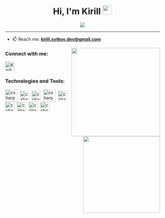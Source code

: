 <h1 align="center">Hi, I'm Kirill   <img src="https://user-images.githubusercontent.com/30414956/161528453-4883812b-9653-4dea-82ce-d861bbf28d26.gif" width="30" /></h1>
<p align="center">
  <a href="https://github.com/DenverCoder1/readme-typing-svg"><img src="https://readme-typing-svg.herokuapp.com?color=9A2D29t&size=30&lines=iOS+Developer;&center=true&width=1000&height=50"></a>
</p>
<hr></hr>

- 📫 Reach me:  **kirill.sytkov.dev@gmail.com**
<img align="right" width="288" src= "https://user-images.githubusercontent.com/30414956/161530265-4fed5300-560e-4493-91a3-75225b1e4b43.gif" />
<img align="right" width="250" src="https://user-images.githubusercontent.com/30414956/179750119-deec5ae3-4e6e-404a-bb38-87128130b630.jpg"/>

<h3 align="left">Connect with me:</h3>
<p style="text-align:left">
<a href="https://www.linkedin.com/in/kirill-sytkov/" target="blank"><img align="center" src="https://velanovascular.com/wp-content/uploads/2020/06/LinkedIn.png" alt="Kirill sytkov" height="30" width="30" /></a>
</p>
<h3 align="left">Technologies and Tools:</h3>
<p> 
   <img align="center" src="https://user-images.githubusercontent.com/30414956/161543734-3e632a2d-a36a-42db-a473-33e0298f9fcb.png" alt="csharp" height="40" width="40" />&nbsp;
   <img align="center" src="https://user-images.githubusercontent.com/30414956/161544147-446490f1-77f7-4186-bed9-8b43f33e13a3.png" alt="csharp" height="30" width="30"/>&nbsp;
   <img align="center" src="https://user-images.githubusercontent.com/30414956/161543897-2c6467d5-2fca-4d57-a734-dd00d674fd2f.svg" alt="csharp" height="30" width="30" />&nbsp;
    <img align="center" src="https://user-images.githubusercontent.com/30414956/179750757-684efb7a-b5ec-4bf8-9061-394c9a1abd88.png" alt="csharp" height="41" width="40" />&nbsp;
  <img align="center" src="https://user-images.githubusercontent.com/30414956/161543500-ec1cd564-3f1c-4ce6-a128-81261b00a32a.svg" alt="csharp" height="30" width="30"/>&nbsp;
   <img align="center" src="https://user-images.githubusercontent.com/30414956/161545243-67ac1402-9bf3-4e0b-a822-dbdde5505ad9.png" alt="csharp" height="30" width="30"/>&nbsp;
  <img align="center" src="https://user-images.githubusercontent.com/30414956/161544019-3bec23ca-1ceb-4a4d-849b-2a619fce8bcb.svg" alt="csharp" height="30" width="30" />&nbsp;
  <img align="center" src="https://user-images.githubusercontent.com/30414956/161545318-6023ce97-449f-4e18-947c-1cd8b8ba4c16.png" alt="csharp" height="30" width="30"/>&nbsp;
  <img align="center" src="https://user-images.githubusercontent.com/30414956/161545330-f749a4fe-9bbd-4e85-9e31-25bce579e8bb.png" alt="csharp" height="30" width="30"/>&nbsp;
</p>







